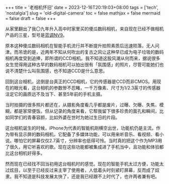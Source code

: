 +++
title = '老相机怀旧'
date = 2023-12-16T20:19:03+08:00
tags = ['tech', 'nostalgia']
slug = 'old-digital-camera'
toc = false
mathjax = false
mermaid = false
draft = false
+++

从家里翻出了我〇九年升入高中时家里买的傻瓜数码相机，来自现在已经不做相机产品的三星，型号是[蓝调NV9](https://baike.baidu.com/item/%E4%B8%89%E6%98%9F%E8%93%9D%E8%B0%83NV9/6467494)。

原本这种傻瓜数码相机在智能手机流行并不断提升拍照素质后迅速陨落，无人问津。而吊诡的是，近两年不知从何吹出的复古之风让这种早已成为电子垃圾的数码相机再度受到追捧，即所谓的CCD相机。我不知道这股风潮从何而来，据说很多女生觉得用这种古早的数码相机可以拍出很有「氛围感」的照片，尽管可能她们也说不清楚什么叫氛围感，也不知道CCD是什么意思。

回到这台相机，这倒是台真正的CCD相机，它的传感器是CCD而非CMOS。用现在的眼光看，这台相机的参数惨不忍睹，一千万像素、尺寸为1/2.3英寸的传感器注定它的画质远不及当下、甚至5年前的手机主摄。

当时拍摄的很多照片都还在，从摄影角度看几乎都是废片，过曝、欠曝、失焦、模糊，都是家常便饭。但从记录的角度来看，它帮我留下很多珍贵的面孔和瞬间，比如同学们的青春容颜，比如外婆在世时为她过生日的片段。

这台相机诞生的时候，iPhone为代表的智能机刚横空出世，功能机仍是主流。作为带有显示屏的数码相机，它配备了多媒体功能，可以用来听音乐、看视频、看小说。哪怕它的屏幕仅仅2.7英寸，分辨率也低得可怜。当时真的把这个作为MP3用了很久，用它听喜欢的歌。现在这些功能都被集成进了手机当中，且功能和体验都比这台相机好得多。

然而现在已经找不回当初用这台相机时的感觉。现在的智能手机太过方便，功能太过炫目，以至于已经反过来主宰了使用者，人低着头时刻紧盯屏幕，反而成了奴隶。我不知道是科技发展太快了，还是我已经跟不上时代了，也许两者兼有吧。
